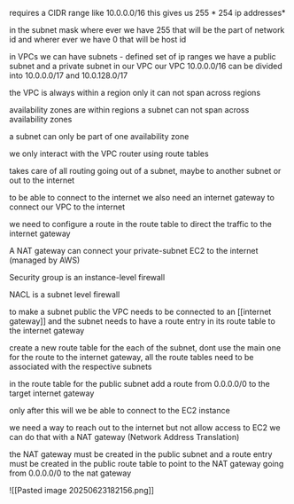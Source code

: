 requires a CIDR range like 10.0.0.0/16
this gives us 255 * 254 ip addresses*

in the subnet mask where ever we have 255 that will be the part of network id and wherer ever we have 0 that will be host id

in VPCs we can have subnets - defined set of ip ranges
we have a public subnet and a private subnet in our VPC
our VPC 10.0.0.0/16 can be divided into 10.0.0.0/17 and 10.0.128.0/17

the VPC is always within a region only
it can not span across regions

availability zones are within regions
a subnet can not span across availability zones

a subnet can only be part of one availability zone

we only interact with the VPC router using route tables

takes care of all routing going out of a subnet, maybe to another subnet or out to the internet

to be able to connect to the internet we also need an internet gateway to connect our VPC to the internet

we need to configure a route in the route table to direct the traffic to the internet gateway

A NAT gateway can connect your private-subnet EC2 to the internet (managed by AWS)

Security group is an instance-level firewall

NACL is a subnet level firewall

to make a subnet public the VPC needs to be connected to an [[internet gateway]]
and the subnet needs to have a route entry in its route table to the internet gateway

create a new route table for the each of the subnet, dont use the main one for the route to the internet gateway, all the route tables need to be associated with the respective subnets

in the route table for the public subnet add a route from 0.0.0.0/0 to the target internet gateway

only after this will we be able to connect to the EC2 instance

we need a way to reach out to the internet but not allow access to EC2
we can do that with a NAT gateway (Network Address Translation)

the NAT gateway must be created in the public subnet
and a route entry must be created in the public route table to point to the NAT gateway
going from 0.0.0.0/0 to the nat gateway

  
![[Pasted image 20250623182156.png]]